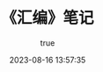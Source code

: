 ---
author: 
  name: elliswatson
  link: https://github.com/elliswatson/vdoingBlog
pageComponent:
  name: Catalogue
  data:
    key: 《汇编》笔记
    imgUrl: https://atts.w3cschool.cn/attachments/cover/cover_assembly.jpeg?s=200&v=4
    description: <a href='https://www.w3cschool.cn/assembly/' target='_blank'>W3C官网文档</a>的学习笔记，以官方文档为准。
title: 《汇编》笔记
date: 2023-08-16 13:57:35
permalink: /note/HUIBIANX86/
article: false
comment: false
editLink: false
---
